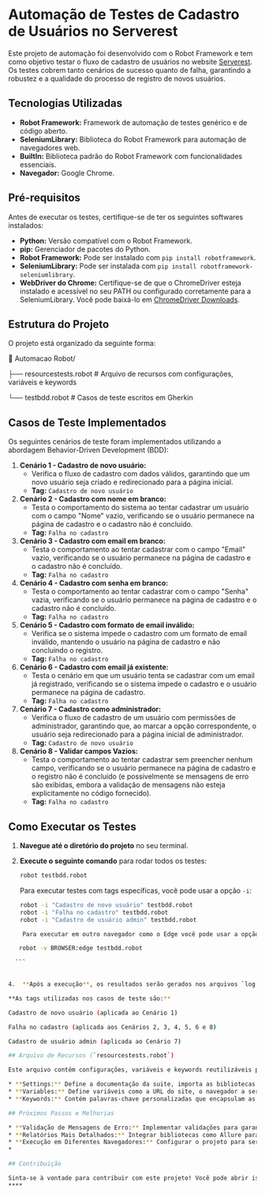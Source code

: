 # Automação de Testes de Cadastro de Usuários no Serverest

Este projeto de automação foi desenvolvido com o Robot Framework e tem como objetivo testar o fluxo de cadastro de usuários no website [Serverest](https://front.serverest.dev/cadastrarusuarios). Os testes cobrem tanto cenários de sucesso quanto de falha, garantindo a robustez e a qualidade do processo de registro de novos usuários.

## Tecnologias Utilizadas

* **Robot Framework:** Framework de automação de testes genérico e de código aberto.
* **SeleniumLibrary:** Biblioteca do Robot Framework para automação de navegadores web.
* **BuiltIn:** Biblioteca padrão do Robot Framework com funcionalidades essenciais.
* **Navegador:** Google Chrome.

## Pré-requisitos

Antes de executar os testes, certifique-se de ter os seguintes softwares instalados:

* **Python:** Versão compatível com o Robot Framework.
* **pip:** Gerenciador de pacotes do Python.
* **Robot Framework:** Pode ser instalado com `pip install robotframework`.
* **SeleniumLibrary:** Pode ser instalada com `pip install robotframework-seleniumlibrary`.
* **WebDriver do Chrome:** Certifique-se de que o ChromeDriver esteja instalado e acessível no seu PATH ou configurado corretamente para a SeleniumLibrary. Você pode baixá-lo em [ChromeDriver Downloads](https://chromedriver.chromium.org/downloads).

## Estrutura do Projeto

O projeto está organizado da seguinte forma:


📁 Automacao Robot/

├── resourcestests.robot   # Arquivo de recursos com configurações, variáveis e keywords


└── testbdd.robot          # Casos de teste escritos em Gherkin




## Casos de Teste Implementados

Os seguintes cenários de teste foram implementados utilizando a abordagem Behavior-Driven Development (BDD):

1.  **Cenário 1 - Cadastro de novo usuário:**
    * Verifica o fluxo de cadastro com dados válidos, garantindo que um novo usuário seja criado e redirecionado para a página inicial.
    * **Tag:** `Cadastro de novo usuário`
2.  **Cenário 2 - Cadastro com nome em branco:**
    * Testa o comportamento do sistema ao tentar cadastrar um usuário com o campo "Nome" vazio, verificando se o usuário permanece na página de cadastro e o cadastro não é concluído.
    * **Tag:** `Falha no cadastro`
3.  **Cenário 3 - Cadastro com email em branco:**
    * Testa o comportamento ao tentar cadastrar com o campo "Email" vazio, verificando se o usuário permanece na página de cadastro e o cadastro não é concluído.
    * **Tag:** `Falha no cadastro`
4.  **Cenário 4 - Cadastro com senha em branco:**
    * Testa o comportamento ao tentar cadastrar com o campo "Senha" vazia, verificando se o usuário permanece na página de cadastro e o cadastro não é concluído.
    * **Tag:** `Falha no cadastro`
5.  **Cenário 5 - Cadastro com formato de email inválido:**
    * Verifica se o sistema impede o cadastro com um formato de email inválido, mantendo o usuário na página de cadastro e não concluindo o registro.
    * **Tag:** `Falha no cadastro`
6.  **Cenário 6 - Cadastro com email já existente:**
    * Testa o cenário em que um usuário tenta se cadastrar com um email já registrado, verificando se o sistema impede o cadastro e o usuário permanece na página de cadastro.
    * **Tag:** `Falha no cadastro`
7.  **Cenário 7 - Cadastro como administrador:**
    * Verifica o fluxo de cadastro de um usuário com permissões de administrador, garantindo que, ao marcar a opção correspondente, o usuário seja redirecionado para a página inicial de administrador.
    * **Tag:** `Cadastro de novo usuário`
9.  **Cenário 8 - Validar campos Vazios:**
    * Testa o comportamento ao tentar cadastrar sem preencher nenhum campo, verificando se o usuário permanece na página de cadastro e o registro não é concluído (e possivelmente se mensagens de erro são exibidas, embora a validação de mensagens não esteja explicitamente no código fornecido).
    * **Tag:** `Falha no cadastro`

## Como Executar os Testes

1.  **Navegue até o diretório do projeto** no seu terminal.
2.  **Execute o seguinte comando** para rodar todos os testes:

    ```bash
    robot testbdd.robot
    ```

    Para executar testes com tags específicas, você pode usar a opção `-i`:

    ```bash
    robot -i "Cadastro de novo usuário" testbdd.robot
    robot -i "Falha no cadastro" testbdd.robot
    robot -i "Cadastro de usuário admin" testbdd.robot
    
    ```

  ```bash
      Para executar em outro navegador como o Edge você pode usar a opção:

     robot -v BROWSER:edge testbdd.robot

    ```
  
    
4.  **Após a execução**, os resultados serão gerados nos arquivos `log.html` e `report.html` (geralmente criados em uma pasta `output`, dependendo da sua configuração). Abra esses arquivos no seu navegador para visualizar os detalhes da execução dos testes.

**As tags utilizadas nos casos de teste são:**

Cadastro de novo usuário (aplicada ao Cenário 1)

Falha no cadastro (aplicada aos Cenários 2, 3, 4, 5, 6 e 8)

Cadastro de usuário admin (aplicada ao Cenário 7)

## Arquivo de Recursos (`resourcestests.robot`)

Este arquivo contém configurações, variáveis e keywords reutilizáveis para os testes:

* **Settings:** Define a documentação da suite, importa as bibliotecas `SeleniumLibrary` e `BuiltIn`, e configura o `Suite Setup` (abrir o navegador) e `Suite Teardown` (fechar o navegador e tirar um screenshot da página).
* **Variables:** Define variáveis como a URL do site, o navegador a ser utilizado, os locators dos elementos da página de cadastro (IDs e XPath), o timeout padrão e as URLs da página inicial (para usuário comum e administrador).
* **Keywords:** Contém palavras-chave personalizadas que encapsulam as ações e verificações realizadas nos testes, tornando os casos de teste mais legíveis e fáceis de manter (por exemplo, `Abrir site`, `Preencher campos válidos`, `Validar redirecionamento para home`).

## Próximos Passos e Melhorias

* **Validação de Mensagens de Erro:** Implementar validações para garantir que as mensagens de erro corretas são exibidas quando os campos são preenchidos incorretamente ou deixados em branco.
* **Relatórios Mais Detalhados:** Integrar bibliotecas como Allure para gerar relatórios de teste mais visuais e informativos.
* **Execução em Diferentes Navegadores:** Configurar o projeto para ser executado em outros navegadores (Firefox, Edge) através da variável `${BROWSER}` ou da linha de comando.
* 

## Contribuição

Sinta-se à vontade para contribuir com este projeto! Você pode abrir issues para relatar bugs ou sugerir melhorias.
****
